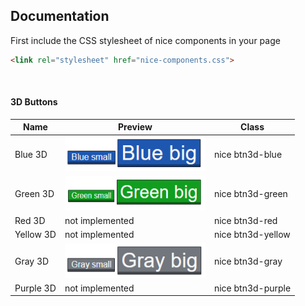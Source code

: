 ## Documentation
First include the CSS stylesheet of nice components in your page <br>
```html
<link rel="stylesheet" href="nice-components.css">
```
<br>

#### 3D Buttons
<table>
    <thead>
        <tr>
            <th colspan="1">Name</th>
            <th colspan="1">Preview</th>
            <th colspan="1">Class</th>
        </tr>
    </thead>
    <tbody>
        <tr>
            <td>Blue 3D</td>
            <td><img height="55" width="225" src="https://github.com/DrayNeur/nice-component/blob/main/img/blue3d.PNG?raw=true"></td>
            <td>nice btn3d-blue</td>
        </tr>
      <tr>
            <td>Green 3D</td>
            <td><img height="55" width="225" src="https://github.com/DrayNeur/nice-component/blob/main/img/green3d.PNG?raw=true"></td>
            <td>nice btn3d-green</td>
        </tr>
      <tr>
            <td>Red 3D</td>
            <td>not implemented</td>
            <td>nice btn3d-red</td>
        </tr>
      <tr>
            <td>Yellow 3D</td>
            <td>not implemented</td>
            <td>nice btn3d-yellow</td>
        </tr>
      <tr>
            <td>Gray 3D</td>
            <td><img height="55" width="225" src="https://github.com/DrayNeur/nice-component/blob/main/img/gray3d.PNG?raw=true"></td>
            <td>nice btn3d-gray</td>
        </tr>
      <tr>
            <td>Purple 3D</td>
            <td>not implemented</td>
            <td>nice btn3d-purple</td>
        </tr>
    </tbody>
</table>
